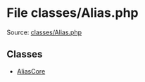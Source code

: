 File classes/Alias.php
=========

Source: [classes/Alias.php](https://github.com/PrestaShop/PrestaShop/blob/1.5.3.1/classes/Alias.php)


Classes
-------

* [AliasCore](class.AliasCore.md)

